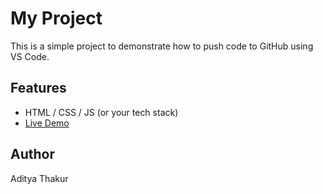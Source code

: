 # My Project

This is a simple project to demonstrate how to push code to GitHub using VS Code.

## Features
- HTML / CSS / JS (or your tech stack)
- [Live Demo]( https://jammer98.github.io/pokimon_api_fetch/)

## Author
Aditya Thakur
